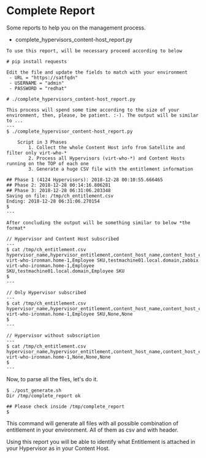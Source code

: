 # Complete Report

Some reports to help you on the management process.

- complete_hypervisors_content-host_report.py
```
To use this report, will be necessary proceed according to below

# pip install requests

Edit the file and update the fields to match with your environment
 - URL = "https://satfqdn"
 - USERNAME = "admin"
 - PASSWORD = "redhat"

# ./complete_hypervisors_content-host_report.py

This process will spend some time according to the size of your environment, then, please, be patient. :-). The output will be similar to ...
---
$ ./complete_hypervisor_content-host_report.py 

    Script in 3 Phases
        1. Collect the whole Content Host info from Satellite and filter only virt-who-*
        2. Process all Hypervisors (virt-who-*) and Content Hosts running on the TOP of each one
        3. Generate a huge CSV file with the entitlement information 
    
## Phase 1 (4124 Hypervisors): 2018-12-28 00:10:55.666465
## Phase 2: 2018-12-28 00:14:16.806281
## Phase 3: 2018-12-28 06:31:06.203348
Saving on file: /tmp/ch_entitlement.csv
Ending: 2018-12-28 06:31:06.270154
$
---

After concluding the output will be something similar to below *the format*

// Hypervisor and Content Host subscribed
---
$ cat /tmp/ch_entitlement.csv
hypervisor_name,hypervisor_entitlement,content_host_name,content_host_entitlement
virt-who-ironman.home-1,Employee SKU,testmachine01.local.domain,zabbix
virt-who-ironman.home-1,Employee SKU,testmachine01.local.domain,Employee SKU
$
---

// Only Hypervisor subscribed
---
$ cat /tmp/ch_entitlement.csv
hypervisor_name,hypervisor_entitlement,content_host_name,content_host_entitlement
virt-who-ironman.home-1,Employee SKU,None,None
$
---

// Hypervisor without subscription
---
$ cat /tmp/ch_entitlement.csv
hypervisor_name,hypervisor_entitlement,content_host_name,content_host_entitlement
virt-who-ironman.home-1,None,None,None
$
---
```

Now, to parse all the files, let's do it.
```
$ ./post_generate.sh 
Dir /tmp/complete_report ok

## Please check inside /tmp/complete_report
$
```
This command will generate all files with all possible combination of entitlement in your environment. All of them as csv and with header.

Using this report you will be able to identify what Entitlement is attached in your Hypervisor as in your Content Host.